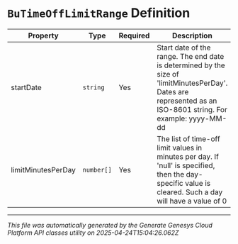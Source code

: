 # `BuTimeOffLimitRange` Definition

| Property | Type | Required | Description |
|----------|------|----------|-------------|
| startDate | `string` | Yes | Start date of the range. The end date is determined by the size of 'limitMinutesPerDay'. Dates are represented as an ISO-8601 string. For example: yyyy-MM-dd |
| limitMinutesPerDay | `number[]` | Yes | The list of time-off limit values in minutes per day. If 'null' is specified, then the day-specific value is cleared. Such a day will have a value of 0 |

---

*This file was automatically generated by the Generate Genesys Cloud Platform API classes utility on 2025-04-24T15:04:26.062Z*